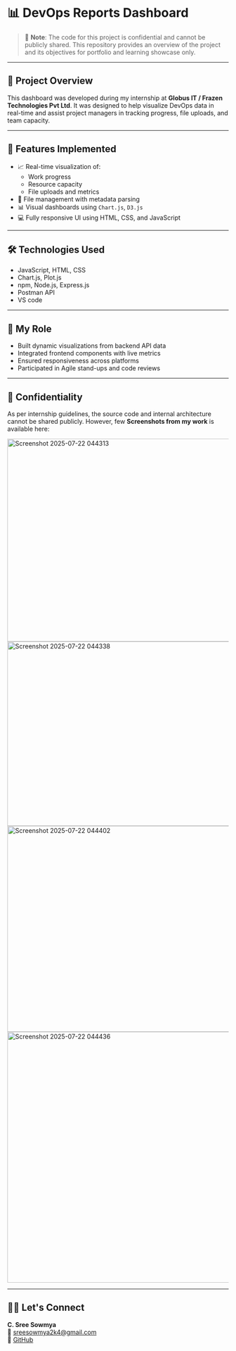# 📊 DevOps Reports Dashboard

> 🚧 **Note**: The code for this project is confidential and cannot be publicly shared. This repository provides an overview of the project and its objectives for portfolio and learning showcase only.

---

## 🧠 Project Overview

This dashboard was developed during my internship at **Globus IT / Frazen Technologies Pvt Ltd**. It was designed to help visualize DevOps data in real-time and assist project managers in tracking progress, file uploads, and team capacity.

---

## 🚀 Features Implemented

- 📈 Real-time visualization of:
  - Work progress
  - Resource capacity
  - File uploads and metrics
- 📁 File management with metadata parsing
- 📊 Visual dashboards using `Chart.js`, `D3.js`
- 💻 Fully responsive UI using HTML, CSS, and JavaScript

---

## 🛠️ Technologies Used

- JavaScript, HTML, CSS
- Chart.js, Plot.js
- npm, Node.js, Express.js
- Postman API
- VS code

---

## 👤 My Role

- Built dynamic visualizations from backend API data
- Integrated frontend components with live metrics
- Ensured responsiveness across platforms
- Participated in Agile stand-ups and code reviews

---

## 🔐 Confidentiality

As per internship guidelines, the source code and internal architecture cannot be shared publicly. However, few **Screenshots from my work** is available here:

<img width="805" height="461" alt="Screenshot 2025-07-22 044313" src="https://github.com/user-attachments/assets/b1bc6082-d0a3-401a-b2cd-0c19072993b9" />
<img width="796" height="419" alt="Screenshot 2025-07-22 044338" src="https://github.com/user-attachments/assets/4337d236-6fcb-40d7-9a62-35e6315f93c1" />
<img width="786" height="468" alt="Screenshot 2025-07-22 044402" src="https://github.com/user-attachments/assets/3a76820a-161b-43c3-b67b-294403e8d9f4" />
<img width="1070" height="570" alt="Screenshot 2025-07-22 044436" src="https://github.com/user-attachments/assets/7d95008d-9f9d-4979-a30b-48526bcb9484" />

---

## 🙋‍♀️ Let's Connect

**C. Sree Sowmya**  
📧 sreesowmya2k4@gmail.com  
🔗 [GitHub](https://github.com/SreeSowmya2004)


